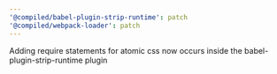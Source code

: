 ```yaml
---
'@compiled/babel-plugin-strip-runtime': patch
'@compiled/webpack-loader': patch
---
```


Adding require statements for atomic css now occurs inside the babel-plugin-strip-runtime plugin
